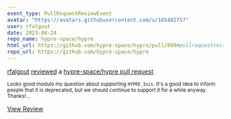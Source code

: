 ```yaml
---
event_type: PullRequestReviewEvent
avatar: "https://avatars.githubusercontent.com/u/16548275?"
user: rfalgout
date: 2023-04-24
repo_name: hypre-space/hypre
html_url: https://github.com/hypre-space/hypre/pull/889#pullrequestreview-1398453362
repo_url: https://github.com/hypre-space/hypre
---
```


<a href='https://github.com/rfalgout' target='_blank'>rfalgout</a> <a href='https://github.com/hypre-space/hypre/pull/889#pullrequestreview-1398453362' target='_blank'>reviewed</a> a <a href='https://github.com/hypre-space/hypre/pull/889' target='_blank'>hypre-space/hypre pull request</a>

<small>Looks good modulo my question about supporting `HYPRE_Init`.  It's a good idea to inform people that it is deprecated, but we should continue to support it for a while anyway.  Thanks!...</small>

<a href='https://github.com/hypre-space/hypre/pull/889#pullrequestreview-1398453362' target='_blank'>View Review</a>
